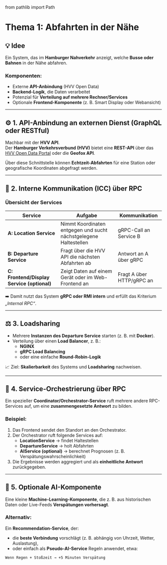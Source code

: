 from pathlib import Path

# Thema 1: Abfahrten in der Nähe

## 💡 Idee  
Ein System, das im **Hamburger Nahverkehr** anzeigt, welche **Busse oder Bahnen** in der Nähe abfahren.

### Komponenten:
- Externe **API-Anbindung** (HVV Open Data)  
- **Backend-Logik**, die Daten verarbeitet  
- Potenzial für **Verteilung auf mehrere Rechner/Services**  
- Optionale **Frontend-Komponente** (z. B. Smart Display oder Webansicht)

---

## ⚙️ 1. API-Anbindung an externen Dienst (GraphQL oder RESTful)

Machbar mit der **HVV API**.  
Der **Hamburger Verkehrsverbund (HVV)** bietet eine **REST-API** über das  
[HVV Open Data Portal](https://www.hvv.de/de/fahrplaene/open-data) oder die **Geofox API**.

Über diese Schnittstelle können **Echtzeit-Abfahrten** für eine Station oder geografische Koordinaten abgefragt werden.

---

## 🔗 2. Interne Kommunikation (ICC) über RPC

### Übersicht der Services

| Service | Aufgabe | Kommunikation |
|----------|----------|----------------|
| **A: Location Service** | Nimmt Koordinaten entgegen und sucht nächstgelegene Haltestellen | gRPC-Call an Service B |
| **B: Departure Service** | Fragt über die HVV API die nächsten Abfahrten ab | Antwort an A über gRPC |
| **C: Frontend/Display Service (optional)** | Zeigt Daten auf einem Gerät oder im Web-Frontend an | Fragt A über HTTP/gRPC an |

➡️ Damit nutzt das System **gRPC oder RMI intern** und erfüllt das Kriterium *„Internal RPC“*.

---

## ⚖️ 3. Loadsharing

- Mehrere **Instanzen des Departure Service** starten (z. B. mit **Docker**).  
- Verteilung über einen **Load Balancer**, z. B.:
  - **NGINX**
  - **gRPC Load Balancing**
  - oder eine einfache **Round-Robin-Logik**

📈 Ziel: **Skalierbarkeit** des Systems und **Loadsharing** nachweisen.

---

## 🧩 4. Service-Orchestrierung über RPC

Ein spezieller **Coordinator/Orchestrator-Service** ruft mehrere andere RPC-Services auf, um eine **zusammengesetzte Antwort** zu bilden.

### Beispiel:
1. Das Frontend sendet den Standort an den Orchestrator.  
2. Der Orchestrator ruft folgende Services auf:
   - **LocationService** → findet Haltestellen  
   - **DepartureService** → holt Abfahrten  
   - **AIService (optional)** → berechnet Prognosen (z. B. Verspätungswahrscheinlichkeit)  
3. Die Ergebnisse werden aggregiert und als **einheitliche Antwort** zurückgegeben.

---

## 🤖 5. Optionale AI-Komponente

Eine kleine **Machine-Learning-Komponente**, die z. B. aus historischen Daten oder Live-Feeds **Verspätungen vorhersagt**.

### Alternativ:
Ein **Recommendation-Service**, der:
- die **beste Verbindung** vorschlägt (z. B. abhängig von Uhrzeit, Wetter, Auslastung),
- oder einfach als **Pseudo-AI-Service** Regeln anwendet, etwa:

```text
Wenn Regen + Stoßzeit → +5 Minuten Verspätung

